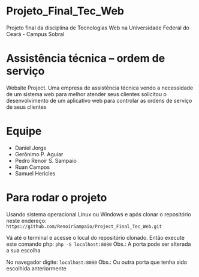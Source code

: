 # Projeto_Final_Tec_Web
Projeto final da disciplina de Tecnologias Web na Universidade Federal do Ceará - Campus Sobral

# Assistência técnica – ordem de serviço
Website Project. Uma empresa de assistência técnica vendo a necessidade de um sistema web
para melhor atender seus clientes solicitou o desenvolvimento de um aplicativo web para
controlar as ordens de serviço de seus clientes

# Equipe 
* Daniel Jorge
* Gerônimo P. Aguiar
* Pedro Renoir S. Sampaio
* Ruan Campos
* Samuel Hericles

# Para rodar o projeto
Usando sistema operacional Linux ou Windows e após clonar o repositório neste endereço: 
```https://github.com/RenoirSampaio/Project_Final_Tec_Web.git```

Vá até o terminal e acesse o local do repositório clonado. Então execute este comando php:
```php -S localhost:8080```
Obs.: A porta pode ser alterada a sua escolha

No navegador digite:
```localhost:8080```
Obs.: Ou outra porta que tenha sido escolhida anteriormente